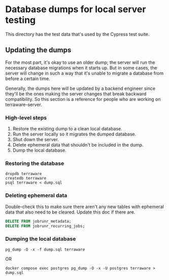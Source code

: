 # Database dumps for local server testing

This directory has the test data that's used by the Cypress test suite.

## Updating the dumps

For the most part, it's okay to use an older dump; the server will run the necessary database migrations when it starts up. But in some cases, the server will change in such a way that it's unable to migrate a database from before a certain time.

Generally, the dumps here will be updated by a backend engineer since they'll be the ones making the server changes that break backward compatibility. So this section is a reference for people who are working on terraware-server.

### High-level steps

1. Restore the existing dump to a clean local database.
2. Run the server locally so it migrates the dumped database.
3. Shut down the server.
4. Delete ephemeral data that shouldn't be included in the dump.
5. Dump the local database.

### Restoring the database

```shell
dropdb terraware
createdb terraware
psql terraware < dump.sql
```

### Deleting ephemeral data

Double-check this to make sure there aren't any new tables with ephemeral data that also need to be cleared. Update this doc if there are.

```sql
DELETE FROM jobrunr_metadata;
DELETE FROM jobrunr_recurring_jobs;
```

### Dumping the local database

```shell
pg_dump -O -x -f dump.sql terraware
```

OR

```shell
docker compose exec postgres pg_dump -O -x -U postgres terraware > dump.sql
```
